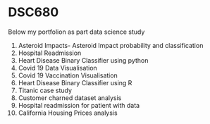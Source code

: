 # DSC680

Below my portfolion as part data science study

1) Asteroid Impacts- Asteroid Impact probability and classification
2) Hospital Readmission 
3) Heart Disease Binary Classifier using python
4) Covid 19 Data Visualisation
5) Covid 19 Vaccination Visualisation
6) Heart Disease Binary Classifier using R
7) Titanic case study
8) Customer charned dataset analysis
9) Hospital readmission for patient with data
10) California Housing Prices analysis

